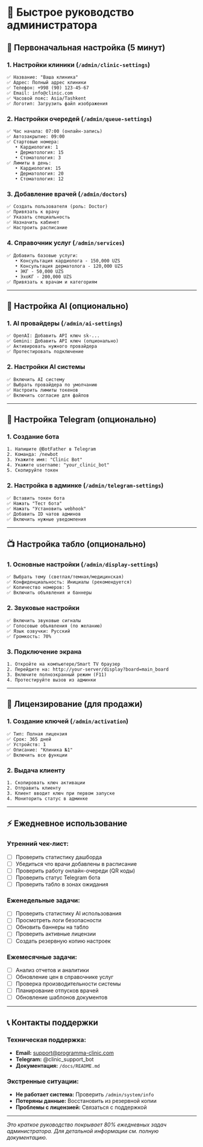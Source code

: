 # 🏥 **Быстрое руководство администратора**

## 🚀 **Первоначальная настройка (5 минут)**

### 1. **Настройки клиники** (`/admin/clinic-settings`)
```
✅ Название: "Ваша клиника"
✅ Адрес: Полный адрес клиники  
✅ Телефон: +998 (90) 123-45-67
✅ Email: info@clinic.com
✅ Часовой пояс: Asia/Tashkent
✅ Логотип: Загрузить файл изображения
```

### 2. **Настройки очередей** (`/admin/queue-settings`)
```
✅ Час начала: 07:00 (онлайн-запись)
✅ Автозакрытие: 09:00
✅ Стартовые номера:
   • Кардиология: 1
   • Дерматология: 15  
   • Стоматология: 3
✅ Лимиты в день:
   • Кардиология: 15
   • Дерматология: 20
   • Стоматология: 12
```

### 3. **Добавление врачей** (`/admin/doctors`)
```
✅ Создать пользователя (роль: Doctor)
✅ Привязать к врачу
✅ Указать специальность
✅ Назначить кабинет
✅ Настроить расписание
```

### 4. **Справочник услуг** (`/admin/services`)
```
✅ Добавить базовые услуги:
   • Консультация кардиолога - 150,000 UZS
   • Консультация дерматолога - 120,000 UZS
   • ЭКГ - 50,000 UZS
   • ЭхоКГ - 200,000 UZS
✅ Привязать к врачам и категориям
```

---

## 🤖 **Настройка AI (опционально)**

### 1. **AI провайдеры** (`/admin/ai-settings`)
```
✅ OpenAI: Добавить API ключ sk-...
✅ Gemini: Добавить API ключ (опционально)
✅ Активировать нужного провайдера
✅ Протестировать подключение
```

### 2. **Настройки AI системы**
```
✅ Включить AI систему
✅ Выбрать провайдера по умолчанию
✅ Настроить лимиты токенов
✅ Включить согласие для файлов
```

---

## 📱 **Настройка Telegram (опционально)**

### 1. **Создание бота** 
```
1. Напишите @BotFather в Telegram
2. Команда: /newbot
3. Укажите имя: "Clinic Bot"
4. Укажите username: "your_clinic_bot"
5. Скопируйте токен
```

### 2. **Настройка в админке** (`/admin/telegram-settings`)
```
✅ Вставить токен бота
✅ Нажать "Тест бота"
✅ Нажать "Установить webhook"
✅ Добавить ID чатов админов
✅ Включить нужные уведомления
```

---

## 📺 **Настройка табло (опционально)**

### 1. **Основные настройки** (`/admin/display-settings`)
```
✅ Выбрать тему (светлая/темная/медицинская)
✅ Конфиденциальность: Инициалы (рекомендуется)
✅ Количество номеров: 5
✅ Включить объявления и баннеры
```

### 2. **Звуковые настройки**
```
✅ Включить звуковые сигналы
✅ Голосовые объявления (по желанию)
✅ Язык озвучки: Русский
✅ Громкость: 70%
```

### 3. **Подключение экрана**
```
1. Откройте на компьютере/Smart TV браузер
2. Перейдите на: http://your-server/display?board=main_board
3. Включите полноэкранный режим (F11)
4. Протестируйте вызов из админки
```

---

## 🔑 **Лицензирование (для продажи)**

### 1. **Создание ключей** (`/admin/activation`)
```
✅ Тип: Полная лицензия
✅ Срок: 365 дней
✅ Устройств: 1
✅ Описание: "Клиника №1"
✅ Включить все функции
```

### 2. **Выдача клиенту**
```
1. Скопировать ключ активации
2. Отправить клиенту
3. Клиент вводит ключ при первом запуске
4. Мониторить статус в админке
```

---

## ⚡ **Ежедневное использование**

### Утренний чек-лист:
- [ ] Проверить статистику дашборда
- [ ] Убедиться что врачи добавлены в расписание
- [ ] Проверить работу онлайн-очереди (QR коды)
- [ ] Проверить статус Telegram бота
- [ ] Проверить табло в зонах ожидания

### Еженедельные задачи:
- [ ] Проверить статистику AI использования
- [ ] Просмотреть логи безопасности
- [ ] Обновить баннеры на табло
- [ ] Проверить активные лицензии
- [ ] Создать резервную копию настроек

### Ежемесячные задачи:
- [ ] Анализ отчетов и аналитики
- [ ] Обновление цен в справочнике услуг
- [ ] Проверка производительности системы
- [ ] Планирование отпусков врачей
- [ ] Обновление шаблонов документов

---

## 📞 **Контакты поддержки**

### Техническая поддержка:
- **Email:** support@programma-clinic.com
- **Telegram:** @clinic_support_bot
- **Документация:** `/docs/README.md`

### Экстренные ситуации:
- **Не работает система:** Проверить `/admin/system/info`
- **Потеряны данные:** Восстановить из резервной копии
- **Проблемы с лицензией:** Связаться с поддержкой

---

*Это краткое руководство покрывает 80% ежедневных задач администратора. Для детальной информации см. полную документацию.*
